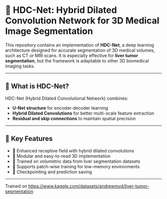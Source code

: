 # 🧬 HDC-Net: Hybrid Dilated Convolution Network for 3D Medical Image Segmentation

This repository contains an implementation of **HDC-Net**, a deep learning architecture designed for accurate segmentation of 3D medical volumes, such as CT or MRI scans. It is especially effective for **liver tumor segmentation**, but the framework is adaptable to other 3D biomedical imaging tasks.

---

## 🧠 What is HDC-Net?

HDC-Net (Hybrid Dilated Convolutional Network) combines:

- **U-Net structure** for encoder-decoder learning  
- **Hybrid Dilated Convolutions** for better multi-scale feature extraction  
- **Residual and skip connections** to maintain spatial precision  

---

## 📌 Key Features

- 🚀 Enhanced receptive field with hybrid dilated convolutions  
- 🧱 Modular and easy-to-read 3D implementation  
- 🧪 Trained on volumetric data from liver segmentation datasets  
- 🎯 Supports patch-wise training for low-memory environments  
- 🧾 Checkpointing and prediction saving

---

Trained on https://www.kaggle.com/datasets/andrewmvd/liver-tumor-segmentation
